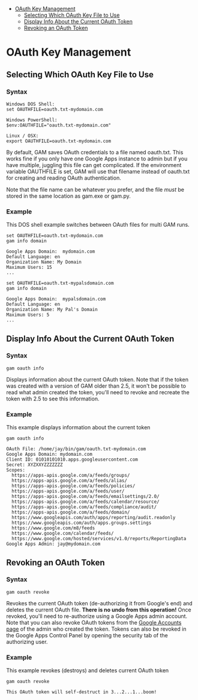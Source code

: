 - [OAuth Key Management](#oauth-key-management)
  - [Selecting Which OAuth Key File to Use](#selecting-which-oauth-key-file-to-use)
  - [Display Info About the Current OAuth Token](#display-info-about-the-current-oauth-token)
  - [Revoking an OAuth Token](#revoking-an-oauth-token)


# OAuth Key Management
## Selecting Which OAuth Key File to Use


### Syntax
```
Windows DOS Shell:
set OAUTHFILE=oauth.txt-mydomain.com

Windows PowerShell:
$env:OAUTHFILE="oauth.txt-mydomain.com"

Linux / OSX:
export OAUTHFILE=oauth.txt-mydomain.com
```
By default, GAM saves OAuth credentials to a file named oauth.txt. This works fine if you only have one Google Apps instance to admin but if you have multiple, juggling this file can get complicated. If the environment variable OAUTHFILE is set, GAM will use that filename instead of oauth.txt for creating and reading OAuth authentication.

Note that the file name can be whatever you prefer, and the file *must* be stored in the same location as gam.exe or gam.py.

### Example
This DOS shell example switches between OAuth files for multi GAM runs.
```
set OAUTHFILE=oauth.txt-mydomain.com
gam info domain

Google Apps Domain:  mydomain.com
Default Language: en
Organization Name: My Domain
Maximum Users: 15
...

set OAUTHFILE=oauth.txt-mypalsdomain.com
gam info domain

Google Apps Domain:  mypalsdomain.com
Default Language: en
Organization Name: My Pal's Domain
Maximum Users: 5
...
```

## Display Info About the Current OAuth Token
### Syntax
```
gam oauth info
```
Displays information about the current OAuth token. Note that if the token was created with a version of GAM older than 2.5, it won't be possible to read what admin created the token, you'll need to revoke and recreate the token with 2.5 to see this information.

### Example
This example displays information about the current token
```
gam oauth info

OAuth File: /home/jay/bin/gam/oauth.txt-mydomain.com
Google Apps Domain: mydomain.com
Client ID: 01010101010.apps.googleusercontent.com
Secret: XYZXXYZZZZZZZ
Scopes:
  https://apps-apis.google.com/a/feeds/groups/
  https://apps-apis.google.com/a/feeds/alias/
  https://apps-apis.google.com/a/feeds/policies/
  https://apps-apis.google.com/a/feeds/user/
  https://apps-apis.google.com/a/feeds/emailsettings/2.0/
  https://apps-apis.google.com/a/feeds/calendar/resource/
  https://apps-apis.google.com/a/feeds/compliance/audit/
  https://apps-apis.google.com/a/feeds/domain/
  https://www.googleapis.com/auth/apps/reporting/audit.readonly
  https://www.googleapis.com/auth/apps.groups.settings
  https://www.google.com/m8/feeds
  https://www.google.com/calendar/feeds/
  https://www.google.com/hosted/services/v1.0/reports/ReportingData
Google Apps Admin: jay@mydomain.com
```

## Revoking an OAuth Token
### Syntax
```
gam oauth revoke
```
Revokes the current OAuth token (de-authorizing it from Google's end) and deletes the current OAuth file. **There is no undo from this operation!** Once revoked, you'll need to re-authorize using a Google Apps admin account. Note that you can also revoke OAuth tokens from the [Google Accounts page](https://accounts.google.com/b/0/IssuedAuthSubTokens) of the admin who created the token. Tokens can also be revoked in the Google Apps Control Panel by opening the security tab of the authorizing user.

### Example
This example revokes (destroys) and deletes current OAuth token
```
gam oauth revoke

This OAuth token will self-destruct in 3...2...1...boom!
```